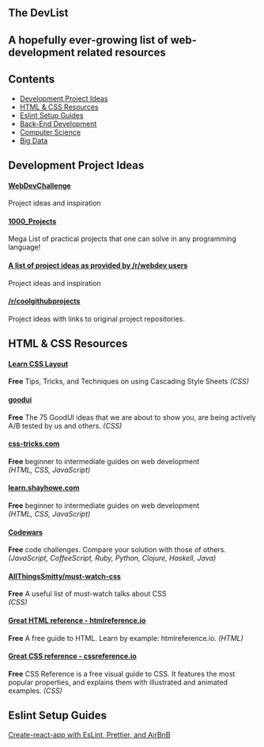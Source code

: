 <!-- <div style='text-align: center;'>
<img style="width:20%;" src="devlistlogo.png">
</div> -->

## The DevList
 A hopefully ever-growing list of web-development related resources
 ----------

## Contents

- [Development Project Ideas](#development-project-ideas)
- [HTML & CSS Resources](#html-&-css-resources)
- [Eslint Setup Guides](#eslint-setup-guides)
- [Back-End Development](#back-end-development)
- [Computer Science](#computer-science)
- [Big Data](#big-data)

## Development Project Ideas

#### [WebDevChallenge](https://github.com/jlem/WebDevChallenge)
Project ideas and inspiration

#### [1000_Projects](https://github.com/vicky002/1000_Projects)
Mega List of practical projects that one can solve in any programming language!
#### [A list of project ideas as provided by /r/webdev users](https://www.reddit.com/r/webdev/comments/5rwkm2/a_list_of_project_ideas_as_provided_by_rwebdev/)
Project ideas and inspiration

#### [/r/coolgithubprojects](https://www.reddit.com/r/coolgithubprojects/)
Project ideas with links to original project repositories.

## HTML & CSS Resources
#### [Learn CSS Layout](http://learnlayout.com/)
**Free** Tips, Tricks, and Techniques on using Cascading Style Sheets
*(CSS)*

#### [goodui](http://www.goodui.org/)
**Free** The 75 GoodUI ideas that we are about to show you, are being actively A/B tested by us and others. 
*(CSS)*

#### [css-tricks.com](https://css-tricks.com/)
**Free** beginner to intermediate guides on web development  
*(HTML, CSS, JavaScript)*

#### [learn.shayhowe.com](http://learn.shayhowe.com/)
**Free** beginner to intermediate guides on web development  
*(HTML, CSS, JavaScript)*
#### [Codewars](http://www.codewars.com/)
**Free** code challenges. Compare your solution with those of others.  
*(JavaScript, CoffeeScript, Ruby, Python, Clojure, Haskell, Java)*

#### [AllThingsSmitty/must-watch-css](https://github.com/AllThingsSmitty/must-watch-css)
**Free** A useful list of must-watch talks about CSS  
*(CSS)*
#### [Great HTML reference - htmlreference.io](http://htmlreference.io/)
**Free** A free guide to HTML. Learn by example: htmlreference.io.
*(HTML)*
#### [Great CSS reference - cssreference.io](http://cssreference.io/)
**Free** CSS Reference is a free visual guide to CSS. It features the most popular properties, and explains them with illustrated and animated examples.
*(CSS)*

## Eslint Setup Guides
[Create-react-app with EsLint, Prettier, and AirBnB](https://github.com/jamparke/eslint-config-airbnb-setup)


